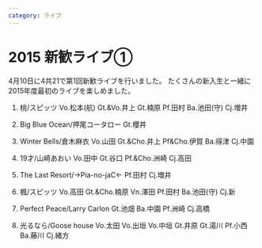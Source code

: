 ```yaml
---
category: ライブ
---
```

# 2015 新歓ライブ①

4月10日に4共21で第1回新歓ライブを行いました。
たくさんの新入生と一緒に2015年度最初のライブを楽しめました。

1. 桃/スピッツ
Vo.松本(航) Gt.&Vo.井上 Gt.楠原 Pf.田村 Ba.池田(守) Cj.増井

2. Big Blue Ocean/押尾コータロー
Gt.櫻井

3. Winter Bells/倉木麻衣
Vo.山田 Gt.&Cho.井上 Pf&Cho.伊賀 Ba.得津 Cj.中園

4. 19才/山崎あおい
Vo.田中 Gt.谷口 Pf.&Cho.洲崎 Cj.高田

5. The Last Resort/→Pia-no-jaC←
Pf.田村 Cj.増井

6. 楓/スピッツ
Vo.高田 Gt.&Cho.楠原 Vn.澤田 Pf.田村 Ba.池田(守) Cj.新

7. Perfect Peace/Larry Carlon
Gt.池畑 Ba.中園 Pf.洲崎 Cj.高橋

8. 光るなら/Goose house
Vo.太田 Vo.出垣 Vo.中垣 Gt.井原 Gt.湯川 Pf.小西 Ba.藤川 Cj.緒方
